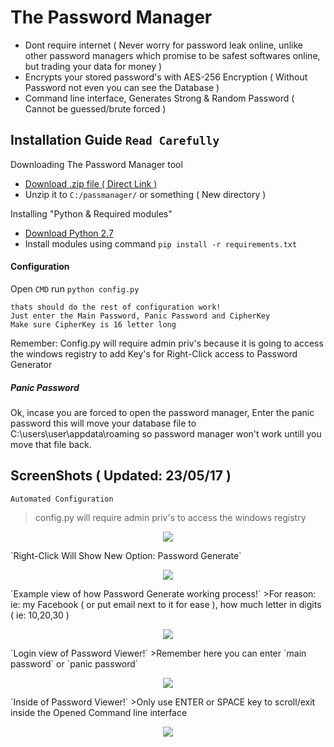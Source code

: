 # The Password Manager
 * Dont require internet ( Never worry for password leak online, unlike other password managers which promise to be safest softwares online, but trading your data for money ) 
 * Encrypts your stored password's with AES-256 Encryption ( Without Password not even you can see the Database )
 * Command line interface, Generates Strong & Random Password ( Cannot be guessed/brute forced )

## Installation Guide `Read Carefully`
Downloading The Password Manager tool
* [Download .zip file ( Direct Link )](https://codeload.github.com/roothaxor/The-Password-Manager/zip/master)
* Unzip it to `C:/passmanager/` or something ( New directory )

Installing "Python & Required modules"

* [Download Python 2.7](https://www.python.org/downloads/windows/)
* Install modules using command `pip install -r requirements.txt` 

#### Configuration
Open `CMD` run `python config.py`
```
thats should do the rest of configuration work!
Just enter the Main Password, Panic Password and CipherKey
Make sure CipherKey is 16 letter long
```
Remember: Config.py will require admin priv's because it is going to access the windows registry to add Key's for Right-Click access to Password Generator
##### Panic Password

Ok, incase you are forced to open the password manager, Enter the panic password
this will move your database file to C:\users\user\appdata\roaming
so password manager won't work untill you move that file back.

## ScreenShots ( Updated: 23/05/17 )
`Automated Configuration`
> config.py will require admin priv's to access the windows registry
<p align="center">
  <img src="https://github.com/roothaxor/The-Password-Manager/blob/master/Screenshots/config.png">
</p>
`Right-Click Will Show New Option: Password Generate`
<p align="center">
  <img src="https://github.com/roothaxor/The-Password-Manager/blob/master/Screenshots/right_click.png">
</p>
`Example view of how Password Generate working process!`
>For reason: ie: my Facebook ( or put email next to it for ease ), how much letter in digits ( ie: 10,20,30 )
<p align="center">
  <img src="https://github.com/roothaxor/The-Password-Manager/blob/master/Screenshots/right_click.png">
</p>
`Login view of Password Viewer!`
>Remember here you can enter `main password` or `panic password`
<p align="center">
  <img src="https://github.com/roothaxor/The-Password-Manager/blob/master/Screenshots/right_click.png">
</p>
`Inside of Password Viewer!`
>Only use ENTER or SPACE key to scroll/exit inside the Opened Command line interface
<p align="center">
  <img src="https://github.com/roothaxor/The-Password-Manager/blob/master/Screenshots/right_click.png">
</p>
